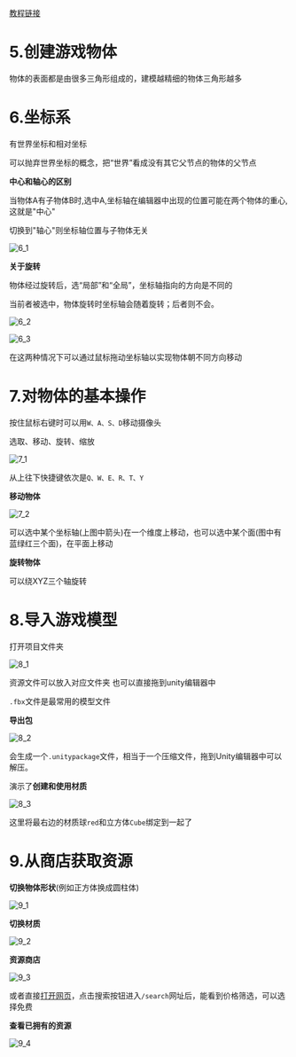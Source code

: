 [教程链接](https://www.bilibili.com/video/BV1gQ4y1e7SS?spm_id_from=333.788.videopod.episodes&vd_source=8924ad59b4f62224f165e16aa3d04f00&p=2)

# 5.创建游戏物体

物体的表面都是由很多三角形组成的，建模越精细的物体三角形越多

# 6.坐标系

有世界坐标和相对坐标  

可以抛弃世界坐标的概念，把“世界”看成没有其它父节点的物体的父节点  

**中心和轴心的区别**

当物体A有子物体B时,选中A,坐标轴在编辑器中出现的位置可能在两个物体的重心,这就是"中心"

切换到"轴心"则坐标轴位置与子物体无关

![6_1](img/6_1.png)

**关于旋转**

物体经过旋转后，选“局部”和“全局”，坐标轴指向的方向是不同的

当前者被选中，物体旋转时坐标轴会随着旋转；后者则不会。  

![6_2](img/6_2.png)

![6_3](img/6_3.png)

在这两种情况下可以通过鼠标拖动坐标轴以实现物体朝不同方向移动

# 7.对物体的基本操作

按住鼠标右键时可以用`W、A、S、D`移动摄像头



选取、移动、旋转、缩放

![7_1](img/7_1.png)

从上往下快捷键依次是`Q、W、E、R、T、Y`

**移动物体**

![7_2](img/7_2.png)

可以选中某个坐标轴(上图中箭头)在一个维度上移动，也可以选中某个面(图中有蓝绿红三个面)，在平面上移动

**旋转物体**

可以绕XYZ三个轴旋转

# 8.导入游戏模型

打开项目文件夹

![8_1](img/8_1.png)

资源文件可以放入对应文件夹 也可以直接拖到unity编辑器中  

`.fbx`文件是最常用的模型文件

**导出包**

![8_2](img/8_2.png)

会生成一个`.unitypackage`文件，相当于一个压缩文件，拖到Unity编辑器中可以解压。



演示了**创建和使用材质**

![8_3](img/8_3.png)

这里将最右边的材质球`red`和立方体`Cube`绑定到一起了

# 9.从商店获取资源

**切换物体形状**(例如正方体换成圆柱体)

![9_1](img/9_1.png)

**切换材质**

![9_2](img/9_2.png)

**资源商店**

![9_3](img/9_3.png)

或者直接[打开网页](https://assetstore.unity.com/)，点击搜索按钮进入`/search`网址后，能看到价格筛选，可以选择免费

**查看已拥有的资源**

![9_4](img/9_4.png)